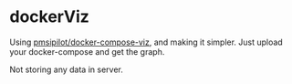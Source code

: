 # dockerViz
Using [pmsipilot/docker-compose-viz](https://github.com/pmsipilot/docker-compose-viz), and making it simpler.
Just upload your docker-compose and get the graph.

Not storing any data in server.
